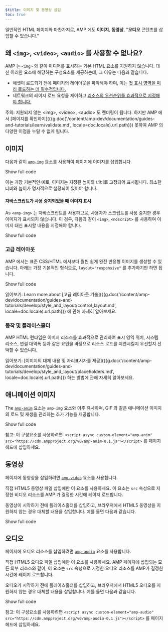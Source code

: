 ```yaml
---
$title: 이미지 및 동영상 삽입
toc: true
---
```




 일반적인 HTML 페이지와 마찬가지로, AMP 에도 **이미지**, **동영상**, "**오디오** 콘텐츠를 삽입할 수 있습니다."

##  왜 `<img>`, `<video>`, `<audio>` 를 사용할 수 없나요?

 AMP 는 `<img>` 와 같이 미디어를 표시하는 기본 HTML 요소를 지원하지 않습니다. 대신 이러한 요소에 해당하는 구성요소를 제공하는데, 그 이유는 다음과 같습니다.

*  애셋이 로드되기 전에 페이지의 레이아웃을 파악해야 하며, 이는 [첫 표시 영역을 미리 로드하는 데 필수적입니다.](/ko/learn/about-how/#size-all-resources-statically)
*  네트워크의 레이지 로드 요청을 제어하고 [리소스의 우선순위를 효과적으로 지정해야 합니다.](/ko/learn/about-how/#prioritize-resource-loading)

주의:  지원되지 않는 &lt;img&gt;, &lt;video&gt;, &lt;audio&gt; 도 렌더링이 됩니다. 하지만 AMP 에서 [페이지를 확인하지]({{g.doc('/content/amp-dev/documentation/guides-and-tutorials/learn/validate.md', locale=doc.locale).url.path}}) 못하여 AMP 의 다양한 이점을 누릴 수 없게 됩니다.

## 이미지

 다음과 같이 [`amp-img`](/ko/docs/reference/components/amp-img.html) 요소를 사용하여 페이지에 이미지를 삽입합니다.

<!--embedded example - fixed size image -->
<div>
<amp-iframe height="174"
            layout="fixed-height"
            sandbox="allow-scripts allow-forms allow-same-origin"
            resizable
            src="https://ampproject-b5f4c.firebaseapp.com/examples/ampimg.fixed.embed.html">
  <div overflow tabindex="0" role="button" aria-label="Show more">Show full code</div>
  <div placeholder></div>
</amp-iframe>
</div>

이는 가장 기본적인 예로, 이미지는 지정된 높이와 너비로 고정되어 표시됩니다. 최소한 너비와 높이가 명시적으로 설정되어 있어야 합니다.

#### 자바스크립트가 사용 중지되었을 때 이미지 표시

 As `<amp-img>`  는 자바스크립트를 사용하므로, 사용자가 스크립트를 사용 중지한 경우 이미지가 표시되지 않습니다. 이 경우, 다음과 같이 `<img>`, `<noscript>` 를 사용하여 이미지 대신 표시할 내용을 지정해야 합니다.

<!--embedded example - img with noscript -->
<div>
<amp-iframe height="215"
            layout="fixed-height"
            sandbox="allow-scripts allow-forms allow-same-origin"
            resizable
            src="https://ampproject-b5f4c.firebaseapp.com/examples/ampimg.noscript.embed.html">
  <div overflow tabindex="0" role="button" aria-label="Show more">Show full code</div>
  <div placeholder></div>
</amp-iframe>
</div>

### 고급 레이아웃

 AMP 에서는 표준 CSS/HTML 에서보다 훨씬 쉽게 완전 반응형 이미지를 생성할 수 있습니다. 아래는 가장 기본적인 형식으로, `layout="responsive"` 를 추가하기만 하면 됩니다.

<!--embedded example - basic responsive image -->
<div>
<amp-iframe height="193"
            layout="fixed-height"
            sandbox="allow-scripts allow-forms allow-same-origin"
            resizable
            src="https://ampproject-b5f4c.firebaseapp.com/examples/ampimg.basic.embed.html">
  <div overflow tabindex="0" role="button" aria-label="Show more">Show full code</div>
  <div placeholder></div>
</amp-iframe>
</div>

읽어보기: Learn more about [고급 레이아웃 기술]({{g.doc('/content/amp-dev/documentation/guides-and-tutorials/develop/style_and_layout/control_layout.md', locale=doc.locale).url.path}})
에 관해 자세히 알아보세요.

### 동작 및 플레이스홀더

AMP HTML 런타임은 이미지 리소스를 효과적으로 관리하여 표시 영역 위치, 시스템 리소스, 연결 대역폭 등과 같은 요인을 바탕으로 리소스 로드를 지연시킬지 우선할지 선택할 수 있습니다.

읽어보기: [이미지의 대체 내용 및 자리표시자를 제공]({{g.doc('/content/amp-dev/documentation/guides-and-tutorials/develop/style_and_layout/placeholders.md', locale=doc.locale).url.path}}) 하는 방법에 관해 자세히 알아보세요.


## 애니메이션 이미지

 The [`amp-anim`](/ko/docs/reference/components/amp-anim.html) 요소는 `amp-img` 요소와 아주 유사하며, GIF 와 같은 애니메이션 이미지의 로드 및 재생을 관리하는 추가 기능을 제공합니다.

<!--embedded amp-anim basic example -->
<div>
<amp-iframe height="253"
            layout="fixed-height"
            sandbox="allow-scripts allow-forms allow-same-origin"
            resizable
            src="https://ampproject-b5f4c.firebaseapp.com/examples/ampanim.basic.embed.html">
  <div overflow tabindex="0" role="button" aria-label="Show more">Show full code</div>
  <div placeholder></div>
</amp-iframe>
</div>

참고: 이 구성요소를 사용하려면` <script async custom-element="amp-anim" src="https://cdn.ampproject.org/v0/amp-anim-0.1.js"></script>` 를 페이지 헤드에 삽입하세요.

## 동영상

 페이지에 동영상을 삽입하려면 [`amp-video`](/ko/docs/reference/components/amp-video.html) 요소를 사용합니다.

 직접 HTML5 동영상 파일 삽입에만 이 요소를 사용하세요. 이 요소는 `src` 속성으로 지정한 비디오 리소스를 AMP 가 결정한 시간에 레이지 로드합니다.

동영상이 시작하기 전에 플레이스홀더를 삽입하고, 브라우저에서 HTML5 동영상을 지원하지 않는 경우 대체할 내용을 삽입합니다. 예를 들면 다음과 같습니다.

<!--embedded video example  -->
<div>
<amp-iframe height="234"
            layout="fixed-height"
            sandbox="allow-scripts allow-forms allow-same-origin"
            resizable
            src="https://ampproject-b5f4c.firebaseapp.com/examples/ampvideo.fallback.embed.html">
  <div overflow tabindex="0" role="button" aria-label="Show more">Show full code</div>
  <div placeholder></div>
</amp-iframe>
</div>

## 오디오

 페이지에 오디오 리소스를 삽입하려면 [`amp-audio`](/ko/docs/reference/components/amp-audio.html) 요소를 사용합니다.

 직접 HTML5 오디오 파일 삽입에만 이 요소를 사용하세요. AMP 페이지에 삽입되는 모든 외부 리소스와 같이, 이 요소는 `src` 속성으로 지정한 오디오 리소스를 AMP가 결정한 시간에 레이지 로드합니다.

오디오가 시작하기 전에 플레이스홀더를 삽입하고, 브라우저에서 HTML5 오디오를 지원하지 않는 경우 대체할 내용을 삽입합니다. 예를 들면 다음과 같습니다.

<!--embedded audio example  -->
<div>
<amp-iframe height="314"
            layout="fixed-height"
            sandbox="allow-scripts allow-forms allow-same-origin"
            resizable
            src="https://ampproject-b5f4c.firebaseapp.com/examples/ampaudio.basic.embed.html">
  <div overflow tabindex="0" role="button" aria-label="Show more">Show full code</div>
  <div placeholder></div>
</amp-iframe>
</div>

참고: 이 구성요소를 사용하려면 `<script async custom-element="amp-audio" src="https://cdn.ampproject.org/v0/amp-audio-0.1.js"></script>` 를 페이지 헤드에 삽입하세요.
